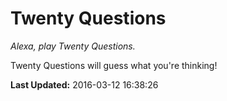 # Twenty Questions
*Alexa, play Twenty Questions.*

Twenty Questions will guess what you're thinking!

**Last Updated:** 2016-03-12 16:38:26